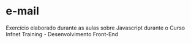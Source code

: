 # e-mail
Exercício elaborado durante as aulas sobre Javascript durante o Curso Infnet Training - Desenvolvimento Front-End
